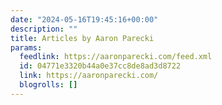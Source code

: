 ```yaml
---
date: "2024-05-16T19:45:16+00:00"
description: ""
title: Articles by Aaron Parecki
params:
  feedlink: https://aaronparecki.com/feed.xml
  id: 04771e3320b44a0e37cc8de8ad3d8722
  link: https://aaronparecki.com/
  blogrolls: []
---
```

